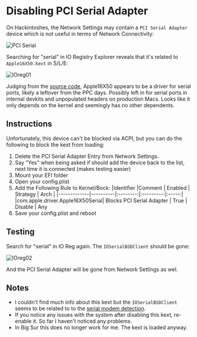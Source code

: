 # Disabling PCI Serial Adapter

On Hackintoshes, the Network Settings may contain a `PCI Serial Adapter` device which is not useful in terms of Network Connectivity:

![PCI Serial](https://user-images.githubusercontent.com/76865553/179019541-b728d169-1675-4313-91a1-4288d6693ca1.png)

Searching for "serial" in IO Registry Explorer reveals that it's related to `Apple16X50.kext` in S/L/E:

![IOreg01](https://user-images.githubusercontent.com/76865553/178971557-01f0158d-7ab8-41e8-b3fe-5193e2058670.png)

Judging from the [source code](https://github.com/apple-oss-distributions/Apple16X50Serial), Apple16X50 appears to be a driver for serial ports, likely a leftover from the PPC days. Possibly left in for serial ports in internal devkits and unpopulated headers on production Macs. Looks like it only depends on the kernel and seemingly has no other dependents.

## Instructions

Unfortunately, this device can't be blocked via ACPI, but you can do the following to block the kext from loading:

1. Delete the PCI Serial Adapter Entry from Network Settings.
2. Say "Yes" when being asked if should add the device back to the list, next time it is connected (makes testing easier)
3. Mount your EFI folder
4. Open your config.plist
5. Add the Following Rule to Kernel/Bock:
	|Identifier   |Comment   |  Enabled |  Strategy |  Arch |
	|-------------|----------|:--------:|:---------:|:-----:|
	|com.apple.driver.Apple16X50Serial| Blocks PCI Serial Adapter | True | Disable | Any  
6. Save your config.plist and reboot

## Testing

Search for "serial" in IO Reg again. The `IOSerialBSDClient` should be gone:

![IOreg02](https://user-images.githubusercontent.com/76865553/178971604-4446dffe-27d4-4524-8734-0d1078f25d99.png)

And the PCI Serial Adapter will be gone from Network Settings as wel.

## Notes

- I couldn't find much info about this kext but the `IOSerialBSDClient` seems to be related to to the [serial modem detection](https://developer.apple.com/forums/thread/116061).
- If you notice any issues with the system after disabling this kext, re-enable it. So far I haven't noticed any problems.
- In Big Sur this does no longer work for me. The kext is loaded anyway.
